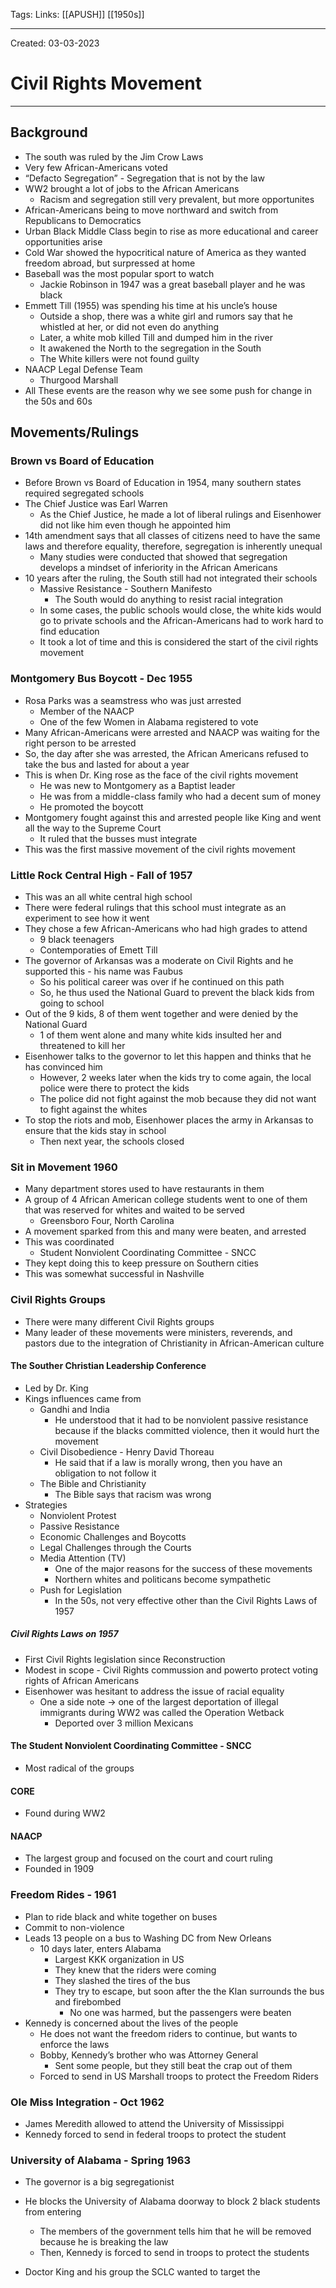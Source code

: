 Tags:
Links: [[APUSH]] [[1950s]]

---
Created: 03-03-2023
# Civil Rights Movement
---

## Background
- The south was ruled by the Jim Crow Laws
- Very few African-Americans voted
- “Defacto Segregation” - Segregation that is not by the law
- WW2 brought a lot of jobs to the African Americans
	- Racism and segregation still very prevalent, but more opportunites
- African-Americans being to move northward and switch from Republicans to Democratics
- Urban Black Middle Class begin to rise as more educational and career opportunities arise
- Cold War showed the hypocritical nature of America as they wanted freedom abroad, but surpressed at home
- Baseball was the most popular sport to watch
	- Jackie Robinson in 1947 was a great baseball player and he was black
- Emmett Till (1955) was spending his time at his uncle’s house
	- Outside a shop, there was a white girl and rumors say that he whistled at her, or did not even do anything
	- Later, a white mob killed Till and dumped him in the river
	- It awakened the North to the segregation in the South
	- The White killers were not found guilty
- NAACP Legal Defense Team
	- Thurgood Marshall
- All These events are the reason why we see some push for change in the 50s and 60s
## Movements/Rulings
### Brown vs Board of Education
- Before Brown vs Board of Education in 1954, many southern states required segregated schools
- The Chief Justice was Earl Warren
	- As the Chief Justice, he made a lot of liberal rulings and Eisenhower did not like him even though he appointed him
- 14th amendment says that all classes of citizens need to have the same laws and therefore equality, therefore, segregation is inherently unequal
	- Many studies were conducted that showed that segregation develops a mindset of inferiority in the African Americans
- 10 years after the ruling, the South still had not integrated their schools
	- Massive Resistance - Southern Manifesto
		- The South would do anything to resist racial integration
	- In some cases, the public schools would close, the white kids would go to private schools and the African-Americans had to work hard to find education
	- It took a lot of time and this is considered the start of the civil rights movement
### Montgomery Bus Boycott - Dec 1955
- Rosa Parks was a seamstress who was just arrested
	- Member of the NAACP
	- One of the few Women in Alabama registered to vote
- Many African-Americans were arrested and NAACP was waiting for the right person to be arrested
- So, the day after she was arrested, the African Americans refused to take the bus and lasted for about a year
- This is when Dr. King rose as the face of the civil rights movement
	- He was new to Montgomery as a Baptist leader
	- He was from a middle-class family who had a decent sum of money
	- He promoted the boycott
- Montgomery fought against this and arrested people like King and went all the way to the Supreme Court
	- It ruled that the busses must integrate
- This was the first massive movement of the civil rights movement
### Little Rock Central High - Fall of 1957
- This was an all white central high school
- There were federal rulings that this school must integrate as an experiment to see how it went
- They chose a few African-Americans who had high grades to attend
	- 9 black teenagers
	- Contemporaties of Emett Till
- The governor of Arkansas was a moderate on Civil Rights and he supported this - his name was Faubus
	- So his political career was over if he continued on this path
	- So, he thus used the National Guard to prevent the black kids from going to school
- Out of the 9 kids, 8 of them went together and were denied by the National Guard
	- 1 of them went alone and many white kids insulted her and threatened to kill her
- Eisenhower talks to the governor to let this happen and thinks that he has convinced him
	- However, 2 weeks later when the kids try to come again, the local police were there to protect the kids
	- The police did not fight against the mob because they did not want to fight against the whites
- To stop the riots and mob, Eisenhower places the army in Arkansas to ensure that the kids stay in school
	- Then next year, the schools closed
### Sit in Movement 1960
- Many department stores used to have restaurants in them
- A group of 4 African American college students went to one of them that was reserved for whites and waited to be served
	- Greensboro Four, North Carolina
- A movement sparked from this and many were beaten, and arrested
- This was coordinated
	- Student Nonviolent Coordinating Committee - SNCC
- They kept doing this to keep pressure on Southern cities
- This was somewhat successful in Nashville
### Civil Rights Groups
- There were many different Civil Rights groups
- Many leader of these movements were ministers, reverends, and pastors due to the integration of Christianity in African-American culture
#### The Souther Christian Leadership Conference
- Led by Dr. King
- Kings influences came from
	- Gandhi and India
		- He understood that it had to be nonviolent passive resistance because if the blacks committed violence, then it would hurt the movement
	- Civil Disobedience - Henry David Thoreau
		- He said that if a law is morally wrong, then you have an obligation to not follow it
	- The Bible and Christianity
		- The Bible says that racism was wrong
- Strategies
	- Nonviolent Protest
	- Passive Resistance
	- Economic Challenges and Boycotts
	- Legal Challenges through the Courts
	- Media Attention (TV)
		- One of the major reasons for the success of these movements
		- Northern whites and politicans become sympathetic
	- Push for Legislation
		- In the 50s, not very effective other than the Civil Rights Laws of 1957
##### Civil Rights Laws on 1957
- First Civil Rights legislation since Reconstruction
- Modest in scope - Civil Rights commussion and powerto protect voting rights of African Americans
- Eisenhower was hesitant to address the issue of racial equality
	- One a side note → one of the largest deportation of illegal immigrants during WW2 was called the Operation Wetback
		- Deported over 3 million Mexicans
#### The Student Nonviolent Coordinating Committee - SNCC
- Most radical of the groups
#### CORE
- Found during WW2
#### NAACP
- The largest group and focused on the court and court ruling
- Founded in 1909
### Freedom Rides - 1961
- Plan to ride black and white together on buses
- Commit to non-violence
- Leads 13 people on a bus to Washing DC from New Orleans
	- 10 days later, enters Alabama
		- Largest KKK organization in US
		- They knew that the riders were coming
		- They slashed the tires of the bus
		- They try to escape, but soon after the the Klan surrounds the bus and firebombed
			- No one was harmed, but the passengers were beaten
- Kennedy is concerned about the lives of the people
	- He does not want the freedom riders to continue, but wants to enforce the laws
	- Bobby, Kennedy’s brother who was Attorney General
		- Sent some people, but they still beat the crap out of them
	- Forced to send in US Marshall troops to protect the Freedom Riders
### Ole Miss Integration - Oct 1962
- James Meredith allowed to attend the University of Mississippi
- Kennedy forced to send in federal troops to protect the student
### University of Alabama - Spring 1963
- The governor is a big segregationist
- He blocks the University of Alabama doorway to block 2 black students from entering
	- The members of the government tells him that he will be removed because he is breaking the law
	- Then, Kennedy is forced to send in troops to protect the students

- Doctor King and his group the SCLC wanted to target the 
